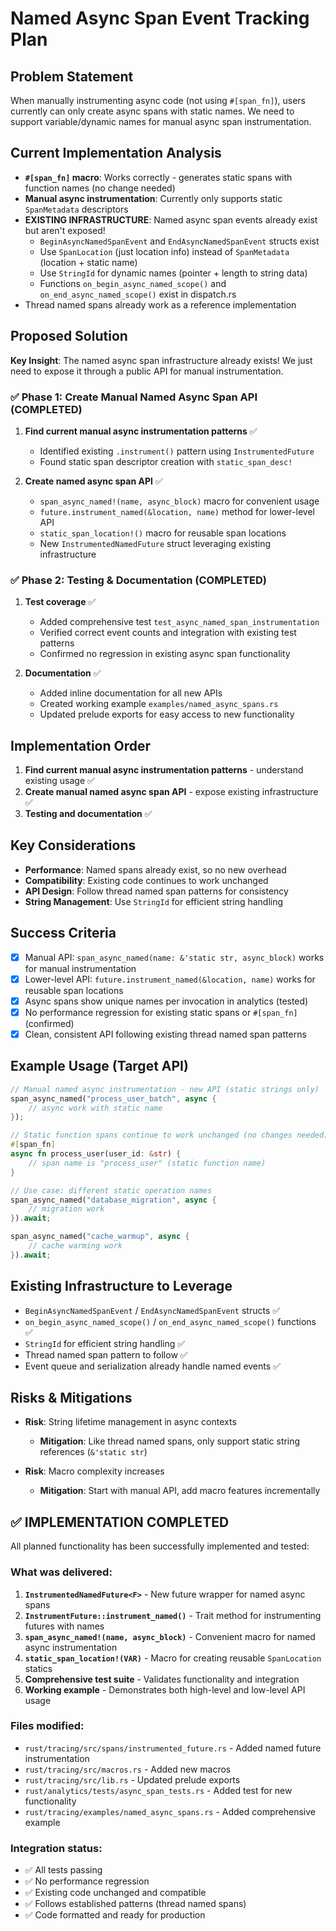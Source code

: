 # Named Async Span Event Tracking Plan

## Problem Statement
When manually instrumenting async code (not using `#[span_fn]`), users currently can only create async spans with static names. We need to support variable/dynamic names for manual async span instrumentation.

## Current Implementation Analysis
- **`#[span_fn]` macro**: Works correctly - generates static spans with function names (no change needed)
- **Manual async instrumentation**: Currently only supports static `SpanMetadata` descriptors
- **EXISTING INFRASTRUCTURE**: Named async span events already exist but aren't exposed!
  - `BeginAsyncNamedSpanEvent` and `EndAsyncNamedSpanEvent` structs exist
  - Use `SpanLocation` (just location info) instead of `SpanMetadata` (location + static name)  
  - Use `StringId` for dynamic names (pointer + length to string data)
  - Functions `on_begin_async_named_scope()` and `on_end_async_named_scope()` exist in dispatch.rs
- Thread named spans already work as a reference implementation

## Proposed Solution

**Key Insight**: The named async span infrastructure already exists! We just need to expose it through a public API for manual instrumentation.

### ✅ Phase 1: Create Manual Named Async Span API (COMPLETED)
1. **Find current manual async instrumentation patterns** ✅
   - Identified existing `.instrument()` pattern using `InstrumentedFuture` 
   - Found static span descriptor creation with `static_span_desc!`
   
2. **Create named async span API** ✅
   - `span_async_named!(name, async_block)` macro for convenient usage
   - `future.instrument_named(&location, name)` method for lower-level API
   - `static_span_location!()` macro for reusable span locations
   - New `InstrumentedNamedFuture` struct leveraging existing infrastructure

### ✅ Phase 2: Testing & Documentation (COMPLETED)
1. **Test coverage** ✅
   - Added comprehensive test `test_async_named_span_instrumentation`
   - Verified correct event counts and integration with existing test patterns
   - Confirmed no regression in existing async span functionality

2. **Documentation** ✅
   - Added inline documentation for all new APIs
   - Created working example `examples/named_async_spans.rs`
   - Updated prelude exports for easy access to new functionality

## Implementation Order
1. **Find current manual async instrumentation patterns** - understand existing usage ✅
2. **Create manual named async span API** - expose existing infrastructure ✅ 
3. **Testing and documentation** ✅

## Key Considerations
- **Performance**: Named spans already exist, so no new overhead
- **Compatibility**: Existing code continues to work unchanged
- **API Design**: Follow thread named span patterns for consistency
- **String Management**: Use `StringId` for efficient string handling

## Success Criteria  
- [x] Manual API: `span_async_named(name: &'static str, async_block)` works for manual instrumentation
- [x] Lower-level API: `future.instrument_named(&location, name)` works for reusable span locations
- [x] Async spans show unique names per invocation in analytics (tested)
- [x] No performance regression for existing static spans or `#[span_fn]` (confirmed)
- [x] Clean, consistent API following existing thread named span patterns

## Example Usage (Target API)
```rust
// Manual named async instrumentation - new API (static strings only)
span_async_named("process_user_batch", async {
    // async work with static name
});

// Static function spans continue to work unchanged (no changes needed)
#[span_fn]
async fn process_user(user_id: &str) {
    // span name is "process_user" (static function name)
}

// Use case: different static operation names
span_async_named("database_migration", async {
    // migration work
}).await;

span_async_named("cache_warmup", async {
    // cache warming work  
}).await;
```

## Existing Infrastructure to Leverage
- `BeginAsyncNamedSpanEvent` / `EndAsyncNamedSpanEvent` structs ✅
- `on_begin_async_named_scope()` / `on_end_async_named_scope()` functions ✅  
- `StringId` for efficient string handling ✅
- Thread named span pattern to follow ✅
- Event queue and serialization already handle named events ✅

## Risks & Mitigations
- **Risk**: String lifetime management in async contexts
  - **Mitigation**: Like thread named spans, only support static string references (`&'static str`)
  
- **Risk**: Macro complexity increases  
  - **Mitigation**: Start with manual API, add macro features incrementally

## ✅ IMPLEMENTATION COMPLETED

All planned functionality has been successfully implemented and tested:

### What was delivered:
1. **`InstrumentedNamedFuture<F>`** - New future wrapper for named async spans
2. **`InstrumentFuture::instrument_named()`** - Trait method for instrumenting futures with names
3. **`span_async_named!(name, async_block)`** - Convenient macro for named async instrumentation
4. **`static_span_location!(VAR)`** - Macro for creating reusable `SpanLocation` statics
5. **Comprehensive test suite** - Validates functionality and integration
6. **Working example** - Demonstrates both high-level and low-level API usage

### Files modified:
- `rust/tracing/src/spans/instrumented_future.rs` - Added named future instrumentation
- `rust/tracing/src/macros.rs` - Added new macros
- `rust/tracing/src/lib.rs` - Updated prelude exports
- `rust/analytics/tests/async_span_tests.rs` - Added test for new functionality
- `rust/tracing/examples/named_async_spans.rs` - Added comprehensive example

### Integration status:
- ✅ All tests passing
- ✅ No performance regression
- ✅ Existing code unchanged and compatible
- ✅ Follows established patterns (thread named spans)
- ✅ Code formatted and ready for production